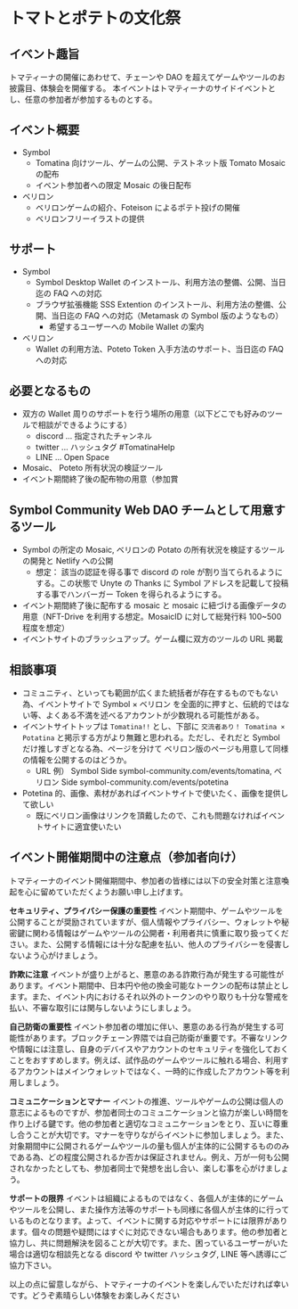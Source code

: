 # トマトとポテトの文化祭

## イベント趣旨

トマティーナの開催にあわせて、チェーンや DAO を超えてゲームやツールのお披露目、体験会を開催する。
本イベントはトマティーナのサイドイベントとし、任意の参加者が参加するものとする。

## イベント概要

- Symbol
  - Tomatina 向けツール、ゲームの公開、テストネット版 Tomato Mosaic の配布
  - イベント参加者への限定 Mosaic の後日配布
- ベリロン
  - ベリロンゲームの紹介、Foteison によるポテト投げの開催
  - ベリロンフリーイラストの提供

## サポート

- Symbol
  - Symbol Desktop Wallet のインストール、利用方法の整備、公開、当日迄の FAQ への対応
  - ブラウザ拡張機能 SSS Extention のインストール、利用方法の整備、公開、当日迄の FAQ への対応（Metamask の Symbol 版のようなもの）
    - 希望するユーザーへの Mobile Wallet の案内
- ベリロン
  - Wallet の利用方法、Poteto Token 入手方法のサポート、当日迄の FAQ への対応

## 必要となるもの

- 双方の Wallet 周りのサポートを行う場所の用意（以下どこでも好みのツールで相談ができるようにする）
  - discord ... 指定されたチャンネル
  - twitter ... ハッシュタグ #TomatinaHelp
  - LINE ... Open Space
- Mosaic、 Poteto 所有状況の検証ツール
- イベント期間終了後の配布物の用意（参加賞

## Symbol Community Web DAO チームとして用意するツール

- Symbol の所定の Mosaic, ベリロンの Potato の所有状況を検証するツールの開発と Netlify への公開
  - 想定： 該当の認証を得る事で discord の role が割り当てられるようにする。この状態で Unyte の Thanks に Symbol アドレスを記載して投稿する事でハンバーガー Token を得られるようにする。
- イベント期間終了後に配布する mosaic と mosaic に紐づける画像データの用意（NFT-Drive を利用する想定。MosaicID に対して総発行料 100~500 程度を想定）
- イベントサイトのブラッシュアップ。ゲーム欄に双方のツールの URL 掲載

## 相談事項

- コミュニティ、といっても範囲が広くまた統括者が存在するものでもない為、イベントサイトで Symbol × ベリロン を全面的に押すと、伝統的ではない等、よくある不満を述べるアカウントが少数現れる可能性がある。
- イベントサイトトップは `Tomatina!!` とし、下部に `交流者あり！ Tomatina × Potatina` と掲示する方がより無難と思われる。ただし、それだと Symbol だけ推しすぎとなる為、ページを分けて ベリロン版のページも用意して同様の情報を公開するのはどうか。
  - URL 例） Symbol Side symbol-community.com/events/tomatina, ベリロン Side symbol-community.com/events/potetina
- Potetina 的、画像、素材があればイベントサイトで使いたく、画像を提供して欲しい
  - 既にベリロン画像はリンクを頂戴したので、これも問題なければイベントサイトに適宜使いたい

## イベント開催期間中の注意点（参加者向け）

トマティーナのイベント開催期間中、参加者の皆様には以下の安全対策と注意喚起を心に留めていただくようお願い申し上げます。

**セキュリティ、プライバシー保護の重要性**
イベント期間中、ゲームやツールを公開することが奨励されていますが、個人情報やプライバシー、ウォレットや秘密鍵に関わる情報はゲームやツールの公開者・利用者共に慎重に取り扱ってください。また、公開する情報には十分な配慮を払い、他人のプライバシーを侵害しないよう心がけましょう。

**詐欺に注意**
イベントが盛り上がると、悪意のある詐欺行為が発生する可能性があります。イベント期間中、日本円や他の換金可能なトークンの配布は禁止とします。また、イベント内におけるそれ以外のトークンのやり取りも十分な警戒を払い、不審な取引には関与しないようにしましょう。

**自己防衛の重要性**
イベント参加者の増加に伴い、悪意のある行為が発生する可能性があります。ブロックチェーン界隈では自己防衛が重要です。不審なリンクや情報には注意し、自身のデバイスやアカウントのセキュリティを強化しておくことをおすすめします。例えば、試作品のゲームやツールに触れる場合、利用するアカウントはメインウォレットではなく、一時的に作成したアカウント等を利用しましょう。

**コミュニケーションとマナー**
イベントの推進、ツールやゲームの公開は個人の意志によるものですが、参加者同士のコミュニケーションと協力が楽しい時間を作り上げる鍵です。他の参加者と適切なコミュニケーションをとり、互いに尊重し合うことが大切です。マナーを守りながらイベントに参加しましょう。また、対象期間中に公開されるゲームやツールの量も個人が主体的に公開するもののみである為、どの程度公開されるか否かは保証されません。例え、万が一何も公開されなかったとしても、参加者同士で発想を出し合い、楽しむ事を心がけましょう。

**サポートの限界**
イベントは組織によるものではなく、各個人が主体的にゲームやツールを公開し、また操作方法等のサポートも同様に各個人が主体的に行っているものとなります。よって、イベントに関する対応やサポートには限界があります。個々の問題や疑問にはすぐに対応できない場合もあります。他の参加者と協力し、共に問題解決を図ることが大切です。また、困っているユーザーがいた場合は適切な相談先となる discord や twitter ハッシュタグ, LINE 等へ誘導にご協力下さい。

以上の点に留意しながら、トマティーナのイベントを楽しんでいただければ幸いです。どうぞ素晴らしい体験をお楽しみください
